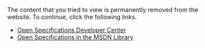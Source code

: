 <html dir="LTR" xmlns:mshelp="http://msdn.microsoft.com/mshelp" xmlns:ddue="http://ddue.schemas.microsoft.com/authoring/2003/5" xmlns:xlink="http://www.w3.org/1999/xlink" xmlns:tool="http://www.microsoft.com/tooltip">
  <head>
      <meta http-equiv="Content-Type" content="text/html; CHARSET=utf-8" />
      <title>Content Removed</title>
      <meta name="robots" content="nonindex,nofollow" />
      <meta name="Language" content="en-us" />
      <xml>
        <mshelp:attr name="AssetID" value="6701c5c9-abea-4126-a149-ed0890030589" />
        <mshelp:attr name="Locale" value="en-us" />
      </xml>
  </head>
  <body>
    <p>The content that you tried to view is permanently removed from the website. To continue, click the following links.</p>  
    <ul>
      <li>
        <a href="http://msdn.microsoft.com/en-us/openspecifications/default.aspx">Open Specifications Developer Center</a>
      </li>
      <li>
        <a href="http://msdn.microsoft.com/en-us/library/dd208104.aspx">Open Specifications in the MSDN Library</a>
      </li>
    </ul>
  </body>
</html>